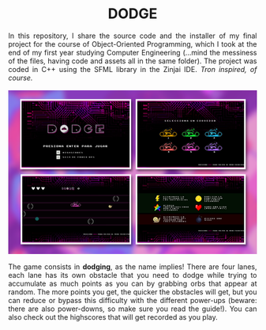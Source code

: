 <h1 align="center">DODGE</h1>
<div align="justify">In this repository, I share the source code and the installer of my final project for the course of Object-Oriented Programming, which I took at the end of my first year studying Computer Engineering (...mind the messiness of the files, having code and assets all in the same folder). The project was coded in C++ using the SFML library in the Zinjai IDE. <i>Tron inspired, of course.</i>
<br><br>
<div align="center"><img src="/preview.png" align="center"/></div>
<br>
The game consists in <b>dodging</b>, as the name implies! There are four lanes, each lane has its own obstacle that you need to dodge while trying to accumulate as much points as you can by grabbing orbs that appear at random. The more points you get, the quicker the obstacles will get, but you can reduce or bypass this difficulty with the different power-ups (beware: there are also power-downs, so make sure you read the guide!). You can also check out the highscores that will get recorded as you play.
